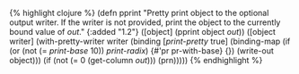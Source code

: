 {% highlight clojure %}
(defn pprint 
  "Pretty print object to the optional output writer. If the writer is not provided, 
print the object to the currently bound value of *out*."
  {:added "1.2"}
  ([object] (pprint object *out*)) 
  ([object writer]
     (with-pretty-writer writer
       (binding [*print-pretty* true]
         (binding-map (if (or (not (= *print-base* 10)) *print-radix*) {#'pr pr-with-base} {}) 
           (write-out object)))
       (if (not (= 0 (get-column *out*)))
         (prn)))))
{% endhighlight %}
